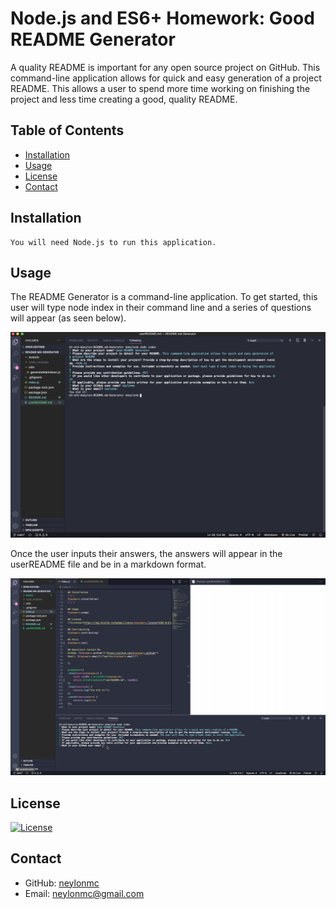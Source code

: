 # Node.js and ES6+ Homework: Good README Generator

A quality README is important for any open source project on GitHub. This command-line application allows for quick and easy generation of a project README. This allows a user to spend more time working on finishing the project and less time creating a good, quality README. 

## Table of Contents

* [Installation](#installation)
* [Usage](#usage)
* [License](#license)
* [Contact](#contact)

## Installation
```
You will need Node.js to run this application.
```

## Usage 

The README Generator is a command-line application. To get started, this user will type node index in their command line and a series of questions will appear (as seen below). 

<img src= "assets/code.png" alt="Screenshot of the code.">

Once the user inputs their answers, the answers will appear in the userREADME file and be in a markdown format. 

<img src= "assets/application.gif" alt="GIF of application">

## License
[![License](https://img.shields.io/badge/License-MIT%202.0-blue.svg)](https://opensource.org/licenses/MIT)

## Contact

* GitHub: [neylonmc]("https://github.com/neylonmc")
* Email: [neylonmc@gmail.com]("mailto:neylonmc@gmail.com") 


